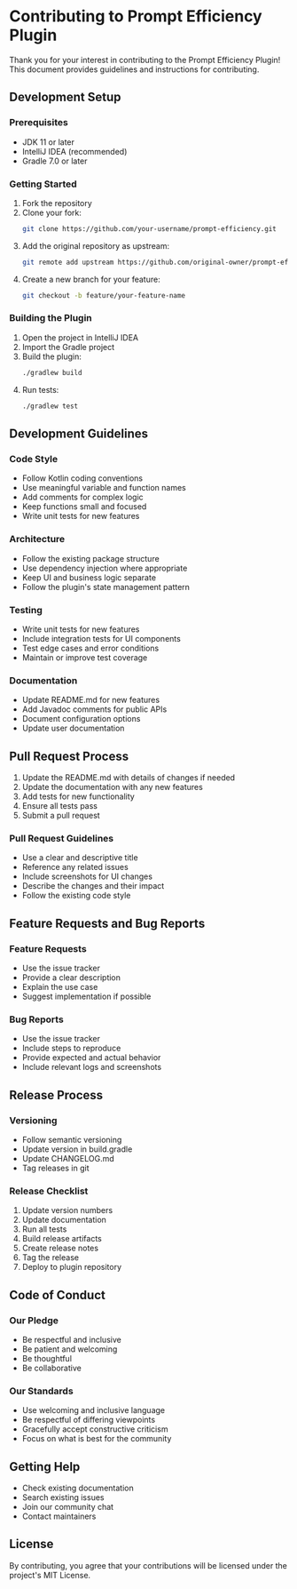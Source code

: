 # Contributing to Prompt Efficiency Plugin

Thank you for your interest in contributing to the Prompt Efficiency Plugin! This document provides guidelines and instructions for contributing.

## Development Setup

### Prerequisites
- JDK 11 or later
- IntelliJ IDEA (recommended)
- Gradle 7.0 or later

### Getting Started
1. Fork the repository
2. Clone your fork:
   ```bash
   git clone https://github.com/your-username/prompt-efficiency.git
   ```
3. Add the original repository as upstream:
   ```bash
   git remote add upstream https://github.com/original-owner/prompt-efficiency.git
   ```
4. Create a new branch for your feature:
   ```bash
   git checkout -b feature/your-feature-name
   ```

### Building the Plugin
1. Open the project in IntelliJ IDEA
2. Import the Gradle project
3. Build the plugin:
   ```bash
   ./gradlew build
   ```
4. Run tests:
   ```bash
   ./gradlew test
   ```

## Development Guidelines

### Code Style
- Follow Kotlin coding conventions
- Use meaningful variable and function names
- Add comments for complex logic
- Keep functions small and focused
- Write unit tests for new features

### Architecture
- Follow the existing package structure
- Use dependency injection where appropriate
- Keep UI and business logic separate
- Follow the plugin's state management pattern

### Testing
- Write unit tests for new features
- Include integration tests for UI components
- Test edge cases and error conditions
- Maintain or improve test coverage

### Documentation
- Update README.md for new features
- Add Javadoc comments for public APIs
- Document configuration options
- Update user documentation

## Pull Request Process

1. Update the README.md with details of changes if needed
2. Update the documentation with any new features
3. Add tests for new functionality
4. Ensure all tests pass
5. Submit a pull request

### Pull Request Guidelines
- Use a clear and descriptive title
- Reference any related issues
- Include screenshots for UI changes
- Describe the changes and their impact
- Follow the existing code style

## Feature Requests and Bug Reports

### Feature Requests
- Use the issue tracker
- Provide a clear description
- Explain the use case
- Suggest implementation if possible

### Bug Reports
- Use the issue tracker
- Include steps to reproduce
- Provide expected and actual behavior
- Include relevant logs and screenshots

## Release Process

### Versioning
- Follow semantic versioning
- Update version in build.gradle
- Update CHANGELOG.md
- Tag releases in git

### Release Checklist
1. Update version numbers
2. Update documentation
3. Run all tests
4. Build release artifacts
5. Create release notes
6. Tag the release
7. Deploy to plugin repository

## Code of Conduct

### Our Pledge
- Be respectful and inclusive
- Be patient and welcoming
- Be thoughtful
- Be collaborative

### Our Standards
- Use welcoming and inclusive language
- Be respectful of differing viewpoints
- Gracefully accept constructive criticism
- Focus on what is best for the community

## Getting Help

- Check existing documentation
- Search existing issues
- Join our community chat
- Contact maintainers

## License

By contributing, you agree that your contributions will be licensed under the project's MIT License.
